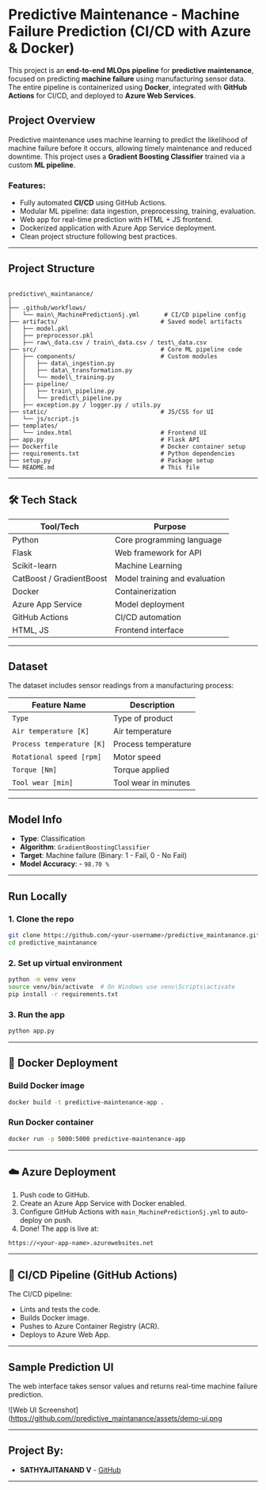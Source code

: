 
# Predictive Maintenance - Machine Failure Prediction (CI/CD with Azure & Docker)

This project is an **end-to-end MLOps pipeline** for **predictive maintenance**, focused on predicting **machine failure** using manufacturing sensor data. The entire pipeline is containerized using **Docker**, integrated with **GitHub Actions** for CI/CD, and deployed to **Azure Web Services**.

##  Project Overview

Predictive maintenance uses machine learning to predict the likelihood of machine failure before it occurs, allowing timely maintenance and reduced downtime. This project uses a **Gradient Boosting Classifier** trained via a custom **ML pipeline**.

###  Features:
- Fully automated **CI/CD** using GitHub Actions.
- Modular ML pipeline: data ingestion, preprocessing, training, evaluation.
- Web app for real-time prediction with HTML + JS frontend.
- Dockerized application with Azure App Service deployment.
- Clean project structure following best practices.

---

##  Project Structure

```

predictive\_maintanance/
│
├── .github/workflows/
│   └── main\_MachinePredictionSj.yml       # CI/CD pipeline config
├── artifacts/                             # Saved model artifacts
│   ├── model.pkl
│   ├── preprocessor.pkl
│   ├── raw\_data.csv / train\_data.csv / test\_data.csv
├── src/                                   # Core ML pipeline code
│   ├── components/                        # Custom modules
│   │   ├── data\_ingestion.py
│   │   ├── data\_transformation.py
│   │   └── model\_training.py
│   ├── pipeline/
│   │   ├── train\_pipeline.py
│   │   └── predict\_pipeline.py
│   ├── exception.py / logger.py / utils.py
├── static/                                # JS/CSS for UI
│   └── js/script.js
├── templates/
│   └── index.html                         # Frontend UI
├── app.py                                 # Flask API
├── Dockerfile                             # Docker container setup
├── requirements.txt                       # Python dependencies
├── setup.py                               # Package setup
└── README.md                              # This file
```


---

## 🛠️ Tech Stack

| Tool/Tech              | Purpose                                  |
|------------------------|------------------------------------------|
| Python                 | Core programming language                |
| Flask                  | Web framework for API                    |
| Scikit-learn           | Machine Learning                         |
| CatBoost / GradientBoost| Model training and evaluation            |
| Docker                 | Containerization                         |
| Azure App Service      | Model deployment                         |
| GitHub Actions         | CI/CD automation                         |
| HTML, JS               | Frontend interface                       |

---

##  Dataset

The dataset includes sensor readings from a manufacturing process:

| Feature Name             | Description                 |
|--------------------------|-----------------------------|
| `Type`                   | Type of product             |
| `Air temperature [K]`    | Air temperature             |
| `Process temperature [K]`| Process temperature         |
| `Rotational speed [rpm]`| Motor speed                 |
| `Torque [Nm]`            | Torque applied              |
| `Tool wear [min]`        | Tool wear in minutes        |

---

##  Model Info

- **Type**: Classification
- **Algorithm**: `GradientBoostingClassifier`
- **Target**: Machine failure (Binary: 1 - Fail, 0 - No Fail)
- **Model Accuracy**: - `98.70 %`

---

##  Run Locally

### 1. Clone the repo
```bash
git clone https://github.com/<your-username>/predictive_maintanance.git](https://github.com/Sathyajitanand2004/uci-machine-failure-prediction.git
cd predictive_maintanance
````

### 2. Set up virtual environment

```bash
python -m venv venv
source venv/bin/activate  # On Windows use venv\Scripts\activate
pip install -r requirements.txt
```

### 3. Run the app

```bash
python app.py
```

---

## 🐳 Docker Deployment

### Build Docker image

```bash
docker build -t predictive-maintenance-app .
```

### Run Docker container

```bash
docker run -p 5000:5000 predictive-maintenance-app
```

---

## ☁️ Azure Deployment

1. Push code to GitHub.
2. Create an Azure App Service with Docker enabled.
3. Configure GitHub Actions with `main_MachinePredictionSj.yml` to auto-deploy on push.
4. Done! The app is live at:

```
https://<your-app-name>.azurewebsites.net
```

---

## 🔄 CI/CD Pipeline (GitHub Actions)

The CI/CD pipeline:

* Lints and tests the code.
* Builds Docker image.
* Pushes to Azure Container Registry (ACR).
* Deploys to Azure Web App.

---

##  Sample Prediction UI

The web interface takes sensor values and returns real-time machine failure prediction.

![Web UI Screenshot]([https://github.com/<your-username>/predictive_maintanance/assets/demo-ui.png](https://github.com/Sathyajitanand2004/uci-machine-failure-prediction/blob/main/Screenshot%20(497).png?raw=true)

---

##  Project By:

* **SATHYAJITANAND V** - [GitHub](https://github.com/sathyajitanand2004)

---

